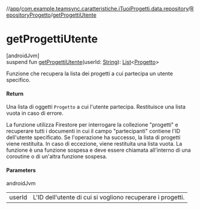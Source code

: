 //[app](../../../index.md)/[com.example.teamsync.caratteristiche.iTuoiProgetti.data.repository](../index.md)/[RepositoryProgetto](index.md)/[getProgettiUtente](get-progetti-utente.md)

# getProgettiUtente

[androidJvm]\
suspend fun [getProgettiUtente](get-progetti-utente.md)(userId: [String](https://kotlinlang.org/api/latest/jvm/stdlib/kotlin/-string/index.html)): [List](https://kotlinlang.org/api/latest/jvm/stdlib/kotlin.collections/-list/index.html)&lt;[Progetto](../../com.example.teamsync.caratteristiche.iTuoiProgetti.data.model/-progetto/index.md)&gt;

Funzione che recupera la lista dei progetti a cui partecipa un utente specifico.

#### Return

Una lista di oggetti `Progetto` a cui l'utente partecipa. Restituisce una lista vuota in caso di errore.

La funzione utilizza Firestore per interrogare la collezione &quot;progetti&quot; e recuperare tutti i documenti in cui il campo &quot;partecipanti&quot; contiene l'ID dell'utente specificato. Se l'operazione ha successo, la lista di progetti viene restituita. In caso di eccezione, viene restituita una lista vuota. La funzione è una funzione sospesa e deve essere chiamata all'interno di una coroutine o di un'altra funzione sospesa.

#### Parameters

androidJvm

| | |
|---|---|
| userId | L'ID dell'utente di cui si vogliono recuperare i progetti. |
